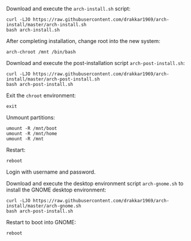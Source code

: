 Download and execute the `arch-install.sh` script:

```shell
curl -LJO https://raw.githubusercontent.com/drakkar1969/arch-install/master/arch-install.sh
bash arch-install.sh
```
After completing installation, change root into the new system:

```shell
arch-chroot /mnt /bin/bash
```

Download and execute the post-installation script `arch-post-install.sh`:

```shell
curl -LJO https://raw.githubusercontent.com/drakkar1969/arch-install/master/arch-post-install.sh
bash arch-post-install.sh
```

Exit the `chroot` environment:

```shell
exit
```

Unmount partitions:

```shell
umount -R /mnt/boot
umount -R /mnt/home
umount -R /mnt
```

Restart:

```shell
reboot
```

Login with username and password.

Download and execute the desktop environment script `arch-gnome.sh` to install the GNOME desktop environment:

```shell
curl -LJO https://raw.githubusercontent.com/drakkar1969/arch-install/master/arch-gnome.sh
bash arch-post-install.sh
```

Restart to boot into GNOME:

```shell
reboot
```
